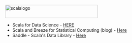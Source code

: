 <a href="https://statslabdotcom.files.wordpress.com/2015/04/scalalogo.png"><img class="aligncenter size-medium wp-image-2024" src="https://statslabdotcom.files.wordpress.com/2015/04/scalalogo.png?w=300" alt="scalalogo" width="300" height="43" /></a>
<ul>
	<li>Scala for Data Science - <a href="https://darrenjw.wordpress.com/2013/12/23/scala-as-a-platform-for-statistical-computing-and-data-science/" target="_blank">HERE</a></li>
	<li>Scala and Breeze for Statistical Computing (blog) - <a href="https://darrenjw.wordpress.com/2013/12/30/brief-introduction-to-scala-and-breeze-for-statistical-computing/" target="_blank">Here</a></li>
	<li>Saddle - Scala's Data Library - <a href="https://saddle.github.io/" target="_blank">Here</a></li>
</ul>
